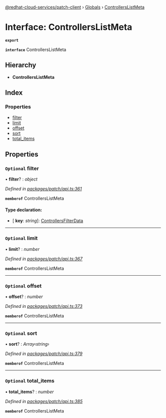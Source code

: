 [@redhat-cloud-services/patch-client](../README.md) › [Globals](../globals.md) › [ControllersListMeta](controllerslistmeta.md)

# Interface: ControllersListMeta

**`export`** 

**`interface`** ControllersListMeta

## Hierarchy

* **ControllersListMeta**

## Index

### Properties

* [filter](controllerslistmeta.md#optional-filter)
* [limit](controllerslistmeta.md#optional-limit)
* [offset](controllerslistmeta.md#optional-offset)
* [sort](controllerslistmeta.md#optional-sort)
* [total_items](controllerslistmeta.md#optional-total_items)

## Properties

### `Optional` filter

• **filter**? : *object*

*Defined in [packages/patch/api.ts:361](https://github.com/RedHatInsights/javascript-clients/blob/7c2fd7e/packages/patch/api.ts#L361)*

**`memberof`** ControllersListMeta

#### Type declaration:

* \[ **key**: *string*\]: [ControllersFilterData](controllersfilterdata.md)

___

### `Optional` limit

• **limit**? : *number*

*Defined in [packages/patch/api.ts:367](https://github.com/RedHatInsights/javascript-clients/blob/7c2fd7e/packages/patch/api.ts#L367)*

**`memberof`** ControllersListMeta

___

### `Optional` offset

• **offset**? : *number*

*Defined in [packages/patch/api.ts:373](https://github.com/RedHatInsights/javascript-clients/blob/7c2fd7e/packages/patch/api.ts#L373)*

**`memberof`** ControllersListMeta

___

### `Optional` sort

• **sort**? : *Array‹string›*

*Defined in [packages/patch/api.ts:379](https://github.com/RedHatInsights/javascript-clients/blob/7c2fd7e/packages/patch/api.ts#L379)*

**`memberof`** ControllersListMeta

___

### `Optional` total_items

• **total_items**? : *number*

*Defined in [packages/patch/api.ts:385](https://github.com/RedHatInsights/javascript-clients/blob/7c2fd7e/packages/patch/api.ts#L385)*

**`memberof`** ControllersListMeta
